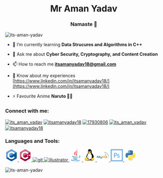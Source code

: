 <h1 align="center">Mr Aman Yadav</h1>
<h3 align="center">Namaste 🙏</h3>

<p align="left"> <img src="https://komarev.com/ghpvc/?username=its-aman-yadav&label=Profile%20views&color=0e75b6&style=flat" alt="its-aman-yadav" /> </p>

- 🌱 I’m currently learning **Data Strucures and Algorithms in C++**

- 💬 Ask me about **Cyber Security, Cryptography, and Content Creation**

- 📫 How to reach me **itsamanyadav18@gmail.com**

- 📄 Know about my experiences [https://www.linkedin.com/in/itsamanyadav18/](https://www.linkedin.com/in/itsamanyadav18/)

- ⚡ Favourite Anime **Naruto 🐱‍👤**

<h3 align="left">Connect with me:</h3>
<p align="left">
<a href="https://twitter.com/its_aman_yadav" target="blank"><img align="center" src="https://raw.githubusercontent.com/rahuldkjain/github-profile-readme-generator/master/src/images/icons/Social/twitter.svg" alt="its_aman_yadav" height="30" width="40" /></a>
<a href="https://linkedin.com/in/itsamanyadav18" target="blank"><img align="center" src="https://raw.githubusercontent.com/rahuldkjain/github-profile-readme-generator/master/src/images/icons/Social/linked-in-alt.svg" alt="itsamanyadav18" height="30" width="40" /></a>
<a href="https://stackoverflow.com/users/17930806" target="blank"><img align="center" src="https://raw.githubusercontent.com/rahuldkjain/github-profile-readme-generator/master/src/images/icons/Social/stack-overflow.svg" alt="17930806" height="30" width="40" /></a>
<a href="https://instagram.com/its_aman_yadav" target="blank"><img align="center" src="https://raw.githubusercontent.com/rahuldkjain/github-profile-readme-generator/master/src/images/icons/Social/instagram.svg" alt="its_aman_yadav" height="30" width="40" /></a>
<a href="https://www.hackerrank.com/itsamanyadav18" target="blank"><img align="center" src="https://raw.githubusercontent.com/rahuldkjain/github-profile-readme-generator/master/src/images/icons/Social/hackerrank.svg" alt="itsamanyadav18" height="30" width="40" /></a>
</p>

<h3 align="left">Languages and Tools:</h3>
<p align="left"> <a href="https://www.cprogramming.com/" target="_blank" rel="noreferrer"> <img src="https://raw.githubusercontent.com/devicons/devicon/master/icons/c/c-original.svg" alt="c" width="40" height="40"/> </a> <a href="https://www.w3schools.com/cpp/" target="_blank" rel="noreferrer"> <img src="https://raw.githubusercontent.com/devicons/devicon/master/icons/cplusplus/cplusplus-original.svg" alt="cplusplus" width="40" height="40"/> </a> <a href="https://git-scm.com/" target="_blank" rel="noreferrer"> <img src="https://www.vectorlogo.zone/logos/git-scm/git-scm-icon.svg" alt="git" width="40" height="40"/> </a> <a href="https://www.adobe.com/in/products/illustrator.html" target="_blank" rel="noreferrer"> <img src="https://www.vectorlogo.zone/logos/adobe_illustrator/adobe_illustrator-icon.svg" alt="illustrator" width="40" height="40"/> </a> <a href="https://www.java.com" target="_blank" rel="noreferrer"> <img src="https://raw.githubusercontent.com/devicons/devicon/master/icons/java/java-original.svg" alt="java" width="40" height="40"/> </a> <a href="https://www.linux.org/" target="_blank" rel="noreferrer"> <img src="https://raw.githubusercontent.com/devicons/devicon/master/icons/linux/linux-original.svg" alt="linux" width="40" height="40"/> </a> <a href="https://www.mysql.com/" target="_blank" rel="noreferrer"> <img src="https://raw.githubusercontent.com/devicons/devicon/master/icons/mysql/mysql-original-wordmark.svg" alt="mysql" width="40" height="40"/> </a> <a href="https://www.photoshop.com/en" target="_blank" rel="noreferrer"> <img src="https://raw.githubusercontent.com/devicons/devicon/master/icons/photoshop/photoshop-line.svg" alt="photoshop" width="40" height="40"/> </a> <a href="https://www.python.org" target="_blank" rel="noreferrer"> <img src="https://raw.githubusercontent.com/devicons/devicon/master/icons/python/python-original.svg" alt="python" width="40" height="40"/> </a> </p>

<p><img align="center" src="https://github-readme-streak-stats.herokuapp.com/?user=its-aman-yadav&" alt="its-aman-yadav" /></p>
